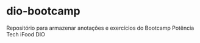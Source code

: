 # dio-bootcamp
Repositório para armazenar anotações e exercícios do Bootcamp Potência Tech iFood DIO
